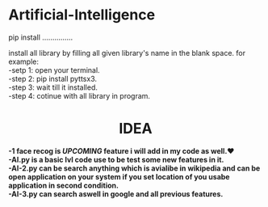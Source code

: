 # Artificial-Intelligence


pip install ...............


install all library by filling all given library's name in the blank space.
for example:
<br>
     -setp 1: open your terminal.<br>
     -step 2: pip install pyttsx3.<br>
     -step 3: wait till it installed.<br>
     -step 4: cotinue with all library in program. 

<h1 align="center">IDEA</h1>


<b>-1 face recog is <b><i>UPCOMING</b></i> feature i will add in my code as well.❤️
  <br>
-AI.py is a basic lvl code use to be test some new features in it.
  <br>
-AI-2.py can be search anything which is avialibe in wikipedia and can be open application on your system if you set location of you usabe application in second condition.
  <br>
-AI-3.py can search aswell in google and all previous features.
</b>
